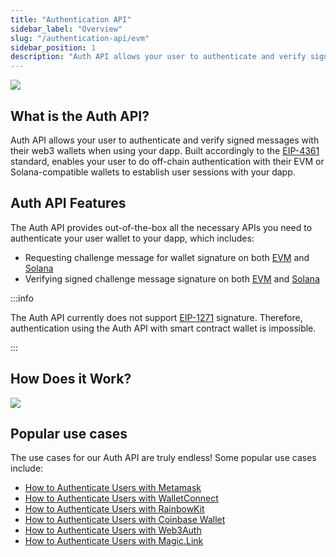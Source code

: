 ```yaml
---
title: "Authentication API"
sidebar_label: "Overview"
slug: "/authentication-api/evm"
sidebar_position: 1
description: "Auth API allows your user to authenticate and verify signed messages with their web3 wallets when using your dapp."
--- 
```


![](/img/content/594b455-image.webp)

## What is the Auth API?

Auth API allows your user to authenticate and verify signed messages with their web3 wallets when using your dapp. Built accordingly to the [EIP-4361](https://eips.ethereum.org/EIPS/eip-4361) standard, enables your user to do off-chain authentication with their EVM or Solana-compatible wallets to establish user sessions with your dapp.

## Auth API Features

The Auth API provides out-of-the-box all the necessary APIs you need to authenticate your user wallet to your dapp, which includes:

- Requesting challenge message for wallet signature on both [EVM](/authentication-api/reference/request-challenge-evm) and [Solana](/authentication-api/reference/request-challenge-solana)
- Verifying signed challenge message signature on both [EVM](https://swagger.moralis.io/auth/#/Challenge/verifyChallengeEvm) and [Solana](https://swagger.moralis.io/auth/#/Challenge/verifyChallengeSolana)

:::info 

The Auth API currently does not support [EIP-1271](https://eips.ethereum.org/EIPS/eip-1271) signature. Therefore, authentication using the Auth API with smart contract wallet is impossible.

:::

## How Does it Work?

![](/img/content/bcd1597-image.webp)

## Popular use cases

The use cases for our Auth API are truly endless! Some popular use cases include:

- [How to Authenticate Users with Metamask](/authentication-api/evm/how-to-sign-in-with-metamask)
- [How to Authenticate Users with WalletConnect](/authentication-api/evm/how-to-sign-in-with-walletconnect)
- [How to Authenticate Users with RainbowKit](/authentication-api/evm/how-to-sign-in-with-rainbowkit)
- [How to Authenticate Users with Coinbase Wallet](/authentication-api/evm/how-to-sign-in-with-coinbase-wallet)
- [How to Authenticate Users with Web3Auth](/authentication-api/evm/how-to-sign-in-with-web3authio)
- [How to Authenticate Users with Magic.Link](/authentication-api/evm/how-to-sign-in-with-magiclink)